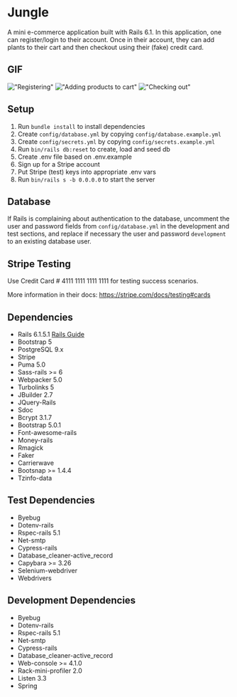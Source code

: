 # Jungle

A mini e-commerce application built with Rails 6.1. In this application, one can register/login to their account. Once in their account, they can add plants to their cart and then checkout using their (fake) credit card.

## GIF
!["Registering"](https://github.com/jeongj99/Jungle-Rails/blob/main/docs/register.gif?raw=true)
!["Adding products to cart"](https://github.com/jeongj99/Jungle-Rails/blob/main/docs/add_to_cart.gif?raw=true)
!["Checking out"](https://github.com/jeongj99/Jungle-Rails/blob/main/docs/checkout.gif?raw=true)

## Setup

1. Run `bundle install` to install dependencies
2. Create `config/database.yml` by copying `config/database.example.yml`
3. Create `config/secrets.yml` by copying `config/secrets.example.yml`
4. Run `bin/rails db:reset` to create, load and seed db
5. Create .env file based on .env.example
6. Sign up for a Stripe account
7. Put Stripe (test) keys into appropriate .env vars
8. Run `bin/rails s -b 0.0.0.0` to start the server

## Database

If Rails is complaining about authentication to the database, uncomment the user and password fields from `config/database.yml` in the development and test sections, and replace if necessary the user and password `development` to an existing database user.

## Stripe Testing

Use Credit Card # 4111 1111 1111 1111 for testing success scenarios.

More information in their docs: <https://stripe.com/docs/testing#cards>

## Dependencies

- Rails 6.1.5.1 [Rails Guide](http://guides.rubyonrails.org/v6.1/)
- Bootstrap 5
- PostgreSQL 9.x
- Stripe
- Puma 5.0
- Sass-rails >= 6
- Webpacker 5.0
- Turbolinks 5
- JBuilder 2.7
- JQuery-Rails
- Sdoc
- Bcrypt 3.1.7
- Bootstrap 5.0.1
- Font-awesome-rails
- Money-rails
- Rmagick
- Faker
- Carrierwave
- Bootsnap >= 1.4.4
- Tzinfo-data

## Test Dependencies

- Byebug
- Dotenv-rails
- Rspec-rails 5.1
- Net-smtp
- Cypress-rails
- Database_cleaner-active_record
- Capybara >= 3.26
- Selenium-webdriver
- Webdrivers

## Development Dependencies

- Byebug
- Dotenv-rails
- Rspec-rails 5.1
- Net-smtp
- Cypress-rails
- Database_cleaner-active_record
- Web-console >= 4.1.0
- Rack-mini-profiler 2.0
- Listen 3.3
- Spring